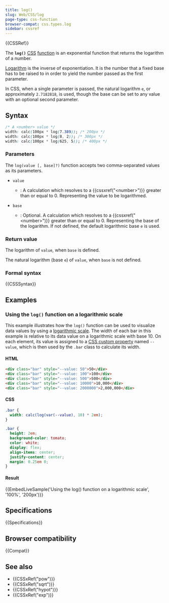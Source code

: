 ```yaml
---
title: log()
slug: Web/CSS/log
page-type: css-function
browser-compat: css.types.log
sidebar: cssref
---
```


{{CSSRef}}

The **`log()`** [CSS](/en-US/docs/Web/CSS) [function](/en-US/docs/Web/CSS/CSS_Functions) is an exponential function that returns the logarithm of a number.

[Logarithm](https://en.wikipedia.org/wiki/Logarithm) is the inverse of exponentiation. It is the number that a fixed base has to be raised to in order to yield the number passed as the first parameter.

In CSS, when a single parameter is passed, the natural logarithm `e`, or approximately `2.7182818`, is used, though the base can be set to any value with an optional second parameter.

## Syntax

```css
/* A <number> value */
width: calc(100px * log(7.389)); /* 200px */
width: calc(100px * log(8, 2)); /* 300px */
width: calc(100px * log(625, 5)); /* 400px */
```

### Parameters

The `log(value [, base]?)` function accepts two comma-separated values as its parameters.

- `value`

  - : A calculation which resolves to a {{cssxref("&lt;number&gt;")}} greater than or equal to 0. Representing the value to be logarithmed.

- `base`
  - : Optional. A calculation which resolves to a {{cssxref("&lt;number&gt;")}} greater than or equal to 0. Representing the base of the logarithm. If not defined, the default logarithmic base `e` is used.

### Return value

The logarithm of `value`, when `base` is defined.

The natural logarithm (base `e`) of `value`, when `base` is not defined.

### Formal syntax

{{CSSSyntax}}

## Examples

### Using the `log()` function on a logarithmic scale

This example illustrates how the `log()` function can be used to visualize data values by using a [logarithmic scale](https://en.wikipedia.org/wiki/Logarithmic_scale). The width of each bar in this example is relative to its data value on a logarithmic scale with base 10. On each element, its value is assigned to a [CSS custom property](/en-US/docs/Web/CSS/Using_CSS_custom_properties) named `--value`, which is then used by the `.bar` class to calculate its width.

#### HTML

```html
<div class="bar" style="--value: 50">50</div>
<div class="bar" style="--value: 100">100</div>
<div class="bar" style="--value: 500">500</div>
<div class="bar" style="--value: 10000">10,000</div>
<div class="bar" style="--value: 2000000">2,000,000</div>
```

#### CSS

```css
.bar {
  width: calc(log(var(--value), 10) * 2em);
}
```

```css hidden
.bar {
  height: 2em;
  background-color: tomato;
  color: white;
  display: flex;
  align-items: center;
  justify-content: center;
  margin: 0.25em 0;
}
```

#### Result

{{EmbedLiveSample('Using the log() function on a logarithmic scale', '100%', '200px')}}

## Specifications

{{Specifications}}

## Browser compatibility

{{Compat}}

## See also

- {{CSSxRef("pow")}}
- {{CSSxRef("sqrt")}}
- {{CSSxRef("hypot")}}
- {{CSSxRef("exp")}}
